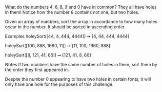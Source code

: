 What do the numbers 4, 6, 8, 9 and 0 have in common? They all have holes in them! Notice how the number 8 contains not one, but two holes.

Given an array of numbers, sort the array in accordance to how many holes occur in the number. It should be sorted in ascending order.

Examples
holeySort([44, 4, 444, 4444]) ➞ [4, 44, 444, 4444]

holeySort([100, 888, 1660, 11]) ➞ [11, 100, 1660, 888]

holeySort([8, 121, 41, 66]) ➞ [121, 41, 8, 66]

Notes
If two numbers have the same number of holes in them, sort them by the order they first appeared in.

Despite the number 0 appearing to have two holes in certain fonts, it will only have one hole for the purposes of this challenge.
